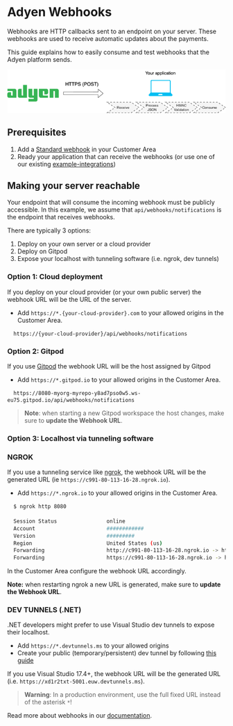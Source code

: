 # Adyen Webhooks

Webhooks are HTTP callbacks sent to an endpoint on your server. These webhooks are used to receive automatic updates about the payments.

This guide explains how to easily consume and test webhooks that the Adyen platform sends.


![Webhooks testing](pages/webhooks-testing-diagram.png)

## Prerequisites

1. Add a [Standard webhook](https://docs.adyen.com/development-resources/webhooks/#set-up-webhooks-in-your-customer-area) in your Customer Area
2. Ready your application that can receive the webhooks (or use one of our existing [example-integrations](https://github.com/adyen-examples#%EF%B8%8F-official-integration-examples))

## Making your server reachable

Your endpoint that will consume the incoming webhook must be publicly accessible. In this example, we assume that `api/webhooks/notifications` is the endpoint that receives webhooks.

There are typically 3 options:
1. Deploy on your own server or a cloud provider
2. Deploy on Gitpod
3. Expose your localhost with tunneling software (i.e. ngrok, dev tunnels)

### Option 1: Cloud deployment
If you deploy on your cloud provider (or your own public server) the webhook URL will be the URL of the server.
* Add `https://*.{your-cloud-provider}.com` to your allowed origins in the Customer Area.
```
  https://{your-cloud-provider}/api/webhooks/notifications
```

### Option 2: Gitpod
If you use [Gitpod](https://github.com/adyen-examples/.github/blob/main/pages/gitpod-get-started.md) the webhook URL will be the host assigned by Gitpod
* Add `https://*.gitpod.io` to your allowed origins in the Customer Area.
```
  https://8080-myorg-myrepo-y8ad7pso0w5.ws-eu75.gitpod.io/api/webhooks/notifications
```

> **Note**: when starting a new Gitpod workspace the host changes, make sure to **update the Webhook URL**.

### Option 3: Localhost via tunneling software 

### NGROK

If you use a tunneling service like [ngrok](ngrok), the webhook URL will be the generated URL (ie `https://c991-80-113-16-28.ngrok.io`).
* Add `https://*.ngrok.io` to your allowed origins in the Customer Area.

```bash
  $ ngrok http 8080
  
  Session Status                online                                                                                           
  Account                       ############                                                                      
  Version                       #########                                                                                          
  Region                        United States (us)                                                                                 
  Forwarding                    http://c991-80-113-16-28.ngrok.io -> http://localhost:8080                                       
  Forwarding                    https://c991-80-113-16-28.ngrok.io -> http://localhost:8080           
```

In the Customer Area configure the webhook URL accordingly.

**Note:** when restarting ngrok a new URL is generated, make sure to **update the Webhook URL**.

### DEV TUNNELS (.NET)

.NET developers might prefer to use Visual Studio dev tunnels to expose their localhost.
* Add `https://*.devtunnels.ms` to your allowed origins
* Create your public (temporary/persistent) dev tunnel by following [this guide](https://medium.com/adyen/how-to-use-visual-studio-dev-tunnels-to-receive-webhooks-on-localhost-6cee1d12a670)

If you use Visual Studio 17.4+, the webhook URL will be the generated URL (i.e. `https://xd1r2txt-5001.euw.devtunnels.ms`).


> **Warning**: In a production environment, use the full fixed URL instead of the asterisk `*`!


Read more about webhooks in our [documentation](https://docs.adyen.com/development-resources/webhooks/).


